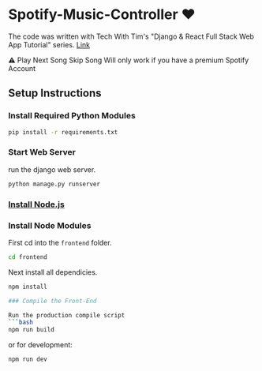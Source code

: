 # Spotify-Music-Controller ❤

The code was written with Tech With Tim's "Django & React Full Stack Web App Tutorial" series.
[Link](https://youtube.com/playlist?list=PLzMcBGfZo4-kCLWnGmK0jUBmGLaJxvi4j)

⚠ Play Next Song Skip Song Will only work if you have a premium Spotify Account

## Setup Instructions

### Install Required Python Modules

```bash
pip install -r requirements.txt
```

### Start Web Server

run the django web server.
```bash
python manage.py runserver
```

### [Install Node.js](https://nodejs.org/en/)

### Install Node Modules

First cd into the ```frontend``` folder.
```bash
cd frontend
```
Next install all dependicies.
```bash
npm install

### Compile the Front-End

Run the production compile script
```bash
npm run build
```
or for development:
```bash
npm run dev
```